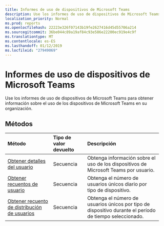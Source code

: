 ```yaml
---
title: Informes de uso de dispositivos de Microsoft Teams
description: Use los informes de uso de dispositivos de Microsoft Teams para obtener información sobre el uso de los dispositivos de Microsoft Teams en su organización.
localization_priority: Normal
ms.prod: reports
ms.openlocfilehash: 22223e326f07143b19fe2627416d45d55706a214
ms.sourcegitcommit: 36be044c89a19af84c93e586e22200ec919e4c9f
ms.translationtype: MT
ms.contentlocale: es-ES
ms.lasthandoff: 01/12/2019
ms.locfileid: "27949069"
---
```

# <a name="microsoft-teams-device-usage-reports"></a>Informes de uso de dispositivos de Microsoft Teams

Use los informes de uso de dispositivos de Microsoft Teams para obtener información sobre el uso de los dispositivos de Microsoft Teams en su organización.

## <a name="methods"></a>Métodos

| Método                                   | Tipo de valor devuelto | Descripción                              |
| :--------------------------------------- | :---------- | :--------------------------------------- |
| [Obtener detalles del usuario](../api/reportroot-getteamsdeviceusageuserdetail.md) | Secuencia      | Obtenga información sobre el uso de los dispositivos de Microsoft Teams por usuario. |
| [Obtener recuentos de usuario](../api/reportroot-getteamsdeviceusageusercounts.md) | Secuencia      | Obtenga el número de usuarios únicos diario por tipo de dispositivo. |
| [Obtener recuento de distribución de usuarios](../api/reportroot-getteamsdeviceusagedistributionusercounts.md) | Secuencia      | Obtenga el número de usuarios únicos por tipo de dispositivo durante el período de tiempo seleccionado. |
